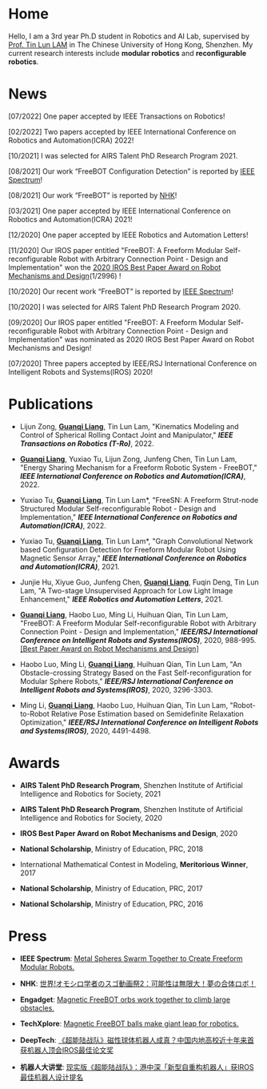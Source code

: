 # Home

Hello, I am a 3rd year Ph.D student in Robotics and AI Lab, supervised by [Prof. Tin Lun LAM](https://sites.google.com/site/lamtinlun) in The Chinese University of Hong Kong, Shenzhen. My current research interests include <strong>modular robotics</strong> and <strong>reconfigurable robotics</strong>.

# News


[07/2022] One paper accepted by IEEE Transactions on Robotics!

[02/2022] Two papers accepted by IEEE International Conference on Robotics and Automation(ICRA) 2022!

[10/2021] I was selected for AIRS Talent PhD Research Program 2021.

[08/2021] Our work “FreeBOT Configuration Detection” is reported by [IEEE Spectrum](https://spectrum.ieee.org/video-friday-constant-gardener)! 

[08/2021] Our work “FreeBOT” is reported by [NHK](https://www.nhk.jp/p/ts/KZ9V71RXVZ/episode/te/LXLJ9VNPY6/)! 

[03/2021] One paper accepted by IEEE International Conference on Robotics and Automation(ICRA) 2021!

[12/2020] One paper accepted by IEEE Robotics and Automation Letters!

[11/2020] Our IROS paper entitled "FreeBOT: A Freeform Modular Self-reconfigurable Robot with Arbitrary Connection Point - Design and Implementation" won the [2020 IROS Best Paper Award on Robot Mechanisms and Design](https://www.ieee-ras.org/about-ras/latest-news/1767-iros-2020-award-recipients-honored)(1/2996) !

[10/2020] Our recent work “FreeBOT” is reported by [IEEE Spectrum](https://spectrum.ieee.org/automaton/robotics/robotics-hardware/freebots-spheres-swarm-robots)! 

[10/2020] I was selected for AIRS Talent PhD Research Program 2020.

[09/2020] Our IROS paper entitled "FreeBOT: A Freeform Modular Self-reconfigurable Robot with Arbitrary Connection Point - Design and Implementation" was nominated as 2020 IROS Best Paper Award on Robot Mechanisms and Design!

[07/2020] Three papers accepted by IEEE/RSJ International Conference on Intelligent Robots and Systems(IROS) 2020!

# Publications

* Lijun Zong, <strong><u>Guanqi Liang</u></strong>, Tin Lun Lam, "Kinematics Modeling and Control of Spherical Rolling Contact Joint and Manipulator," <strong><i>IEEE Transactions on Robotics (T-Ro)</i></strong>, 2022.

* <strong><u>Guanqi Liang</u></strong>, Yuxiao Tu, Lijun Zong, Junfeng Chen, Tin Lun Lam, "Energy Sharing Mechanism for a Freeform Robotic System - FreeBOT," <strong><i>IEEE International Conference on Robotics and Automation(ICRA)</i></strong>, 2022.
 
* Yuxiao Tu, <strong><u>Guanqi Liang</u></strong>, Tin Lun Lam*, "FreeSN: A Freeform Strut-node Structured Modular Self-reconfigurable Robot - Design and Implementation," <strong><i>IEEE International Conference on Robotics and Automation(ICRA)</i></strong>, 2022.
 
* Yuxiao Tu, <strong><u>Guanqi Liang</u></strong>, Tin Lun Lam*, "Graph Convolutional Network based Configuration Detection for Freeform Modular Robot Using Magnetic Sensor Array," <strong><i>IEEE International Conference on Robotics and Automation(ICRA)</i></strong>, 2021.

* Junjie Hu, Xiyue Guo, Junfeng Chen, <strong><u>Guanqi Liang</u></strong>, Fuqin Deng, Tin Lun Lam, "A Two-stage Unsupervised Approach for Low Light Image Enhancement," <strong><i>IEEE Robotics and Automation Letters</i></strong>, 2021.

* <strong><u>Guanqi Liang</u></strong>, Haobo Luo, Ming Li, Huihuan Qian, Tin Lun Lam, "FreeBOT: A Freeform Modular Self-reconfigurable Robot with Arbitrary Connection Point - Design and Implementation," <strong><i>IEEE/RSJ International Conference on Intelligent Robots and Systems(IROS)</i></strong>, 2020, 988-995. [[Best Paper Award on Robot Mechanisms and Design]](https://www.ieee-ras.org/about-ras/latest-news/1767-iros-2020-award-recipients-honored)

* Haobo Luo, Ming Li, <strong><u>Guanqi Liang</u></strong>, Huihuan Qian, Tin Lun Lam, "An Obstacle-crossing Strategy Based on the Fast Self-reconfiguration for Modular Sphere Robots," <strong><i>IEEE/RSJ International Conference on Intelligent Robots and Systems(IROS)</i></strong>, 2020, 3296-3303.

* Ming Li, <strong><u>Guanqi Liang</u></strong>, Haobo Luo, Huihuan Qian, Tin Lun Lam, "Robot-to-Robot Relative Pose Estimation based on Semidefinite Relaxation Optimization," <strong><i>IEEE/RSJ International Conference on Intelligent Robots and Systems(IROS)</i></strong>, 2020, 4491-4498.

# Awards

* <strong>AIRS Talent PhD Research Program</strong>, Shenzhen Institute of Artificial Intelligence and Robotics for Society, 2021

* <strong>AIRS Talent PhD Research Program</strong>, Shenzhen Institute of Artificial Intelligence and Robotics for Society, 2020

* <strong>IROS Best Paper Award on Robot Mechanisms and Design</strong>, 2020

* <strong>National Scholarship</strong>, Ministry of Education, PRC, 2018

* International Mathematical Contest in Modeling, <strong>Meritorious Winner</strong>, 2017

* <strong>National Scholarship</strong>, Ministry of Education, PRC, 2017

* <strong>National Scholarship</strong>, Ministry of Education, PRC, 2016

# Press

* <strong>IEEE Spectrum</strong>: [Metal Spheres Swarm Together to Create Freeform Modular Robots.](https://spectrum.ieee.org/automaton/robotics/robotics-hardware/freebots-spheres-swarm-robots)

* <strong>NHK</strong>: [世界!オモシロ学者のスゴ動画祭2：可能性は無限大！夢の合体ロボ！](https://www.nhk.jp/p/ts/KZ9V71RXVZ/episode/te/LXLJ9VNPY6/)

* <strong>Engadget</strong>: [Magnetic FreeBOT orbs work together to climb large obstacles.](https://www.engadget.com/freebot-modular-robot-215021382.html)

* <strong>TechXplore</strong>: [Magnetic FreeBOT balls make giant leap for robotics.](https://techxplore.com/news/2020-11-magnetic-freebot-balls-giant-robotics.html)

* <strong>DeepTech</strong>: [《超能陆战队》磁性球体机器人成真？中国内地高校近十年来首获机器人顶会IROS最佳论文奖](https://mp.weixin.qq.com/s/NzLRS9Hhun1nba79GGH9jg)

* <strong>机器人大讲堂</strong>: [现实版《超能陆战队》：港中深「新型自重构机器人」获IROS最佳机器人设计提名](https://mp.weixin.qq.com/s/Knbd47iNVu5qtmXGJRuWSQ)


